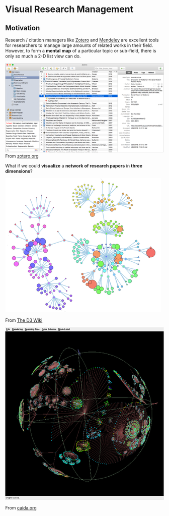 # Visual Research Management
## Motivation
Research / citation managers like [Zotero](https://www.zotero.org/) and [Mendeley](https://www.mendeley.com/) are excellent tools for researchers to manage large amounts of related works in their field. However, to form a **mental map** of a particular topic or sub-field, there is only so much a 2-D list view can do.

![](images/zotero.png) From [zotero.org](zotero.org)

What if we could **visualize** a **network of research papers** in **three dimensions**?


![](images/d3.png) 

From [The D3 Wiki](https://camo.githubusercontent.com/6e489a3d00673a311226e3b0d19561f39c132a2d/687474703a2f2f7265646f7468657765622e636f6d2f696d616765732f636f6465666c6f7765722f636f6465666c6f7765722e706e67)

![](images/walrus.png) 

From [caida.org](http://www.caida.org/tools/visualization/walrus/gallery1/lar-gr-l-7.png)
